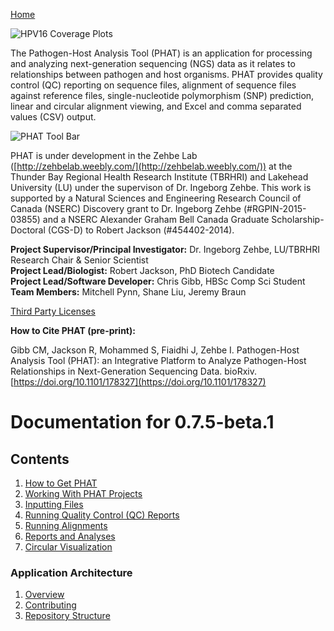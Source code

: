 [Home](https://chgibb.github.io/PHATDocs/)

![HPV16 Coverage Plots](https://chgibb.github.io//PHATDocs/docs/releases/0.1.0-beta.1/covHPV16white.png)

The Pathogen-Host Analysis Tool (PHAT) is an application for processing and analyzing next-generation sequencing (NGS) data as it relates to relationships between pathogen and host organisms. PHAT provides quality control (QC) reporting on sequence files, alignment of sequence files against reference files, single-nucleotide polymorphism (SNP) prediction, linear and circular alignment viewing, and Excel and comma separated values (CSV) output.

![PHAT Tool Bar](https://chgibb.github.io//PHATDocs/docs/releases/0.7.5-beta.1/PHATtoolbar.png)

PHAT is under development in the Zehbe Lab ([http://zehbelab.weebly.com/](http://zehbelab.weebly.com/)) at the Thunder Bay Regional Health Research Institute (TBRHRI) and Lakehead University (LU) under the supervison of Dr. Ingeborg Zehbe. This work is supported by a Natural Sciences and Engineering Research Council of Canada (NSERC) Discovery grant to Dr. Ingeborg Zehbe (#RGPIN-2015-03855) and a NSERC Alexander Graham Bell Canada Graduate Scholarship-Doctoral (CGS-D) to Robert Jackson (#454402-2014).

**Project Supervisor/Principal Investigator:** Dr. Ingeborg Zehbe, LU/TBRHRI Research Chair & Senior Scientist    
**Project Lead/Biologist:** Robert Jackson, PhD Biotech Candidate    
**Project Lead/Software Developer:** Chris Gibb, HBSc Comp Sci Student  
**Team Members:** Mitchell Pynn, Shane Liu, Jeremy Braun

[Third Party Licenses](https://chgibb.github.io/PHATDocs/docs/releases/0.7.5-beta.1/thirdParty)

**How to Cite PHAT (pre-print):**

Gibb CM, Jackson R, Mohammed S, Fiaidhi J, Zehbe I. Pathogen-Host Analysis Tool (PHAT): an Integrative Platform to Analyze Pathogen-Host Relationships in Next-Generation Sequencing Data. bioRxiv. [https://doi.org/10.1101/178327](https://doi.org/10.1101/178327)

# Documentation for 0.7.5-beta.1
## Contents
1. [How to Get PHAT](https://chgibb.github.io/PHATDocs/docs/releases/0.7.5-beta.1/howToGetPHAT)
2. [Working With PHAT Projects](https://chgibb.github.io/PHATDocs/docs/releases/0.7.5-beta.1/projects)
3. [Inputting Files](https://chgibb.github.io/PHATDocs/docs/releases/0.7.5-beta.1/inputtingFiles)
4. [Running Quality Control (QC) Reports](https://chgibb.github.io/PHATDocs/docs/releases/0.7.5-beta.1/QCReports)
5. [Running Alignments](https://chgibb.github.io/PHATDocs/docs/releases/0.7.5-beta.1/runningAlignments)
6. [Reports and Analyses](https://chgibb.github.io/PHATDocs/docs/releases/0.7.5-beta.1/reportsAndAnalyses)
7. [Circular Visualization](https://chgibb.github.io/PHATDocs/docs/releases/0.7.5-beta.1/circularVisualization)

### Application Architecture
1. [Overview](https://chgibb.github.io/PHATDocs/docs/releases/0.7.5-beta.1/archOverview)
2. [Contributing](https://chgibb.github.io/PHATDocs/docs/releases/0.7.5-beta.1/contributingGuide)
3. [Repository Structure](https://chgibb.github.io/PHATDocs/docs/releases/0.7.5-beta.1/repoStructure)
